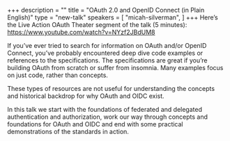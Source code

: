 +++
description = ""
title = "OAuth 2.0 and OpenID Connect (in Plain English)"
type = "new-talk"
speakers = [
        "micah-silverman",
]
+++
Here’s the Live Action OAuth Theater segment of the talk (5 minutes): https://www.youtube.com/watch?v=NYzf2JBdUM8

If you’ve ever tried to search for information on OAuth and/or OpenID Connect, you’ve probably encountered deep dive code examples or references to the specifications. The specifications are great if you’re building OAuth from scratch or suffer from insomnia. Many examples focus on just code, rather than concepts.

These types of resources are not useful for understanding the concepts and historical backdrop for why OAuth and OIDC exist.

In this talk we start with the foundations of federated and delegated authentication and authorization, work our way through concepts and foundations for OAuth and OIDC and end with some practical demonstrations of the standards in action.